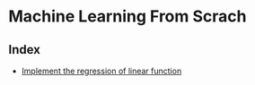 # Machine Learning From Scrach

## Index

* [Implement the regression of linear function](https://github.com/MeloShen/Machine-Learning-From-Scrach/blob/main/_documents/Liner%20Regression/Liner-regression.md)
